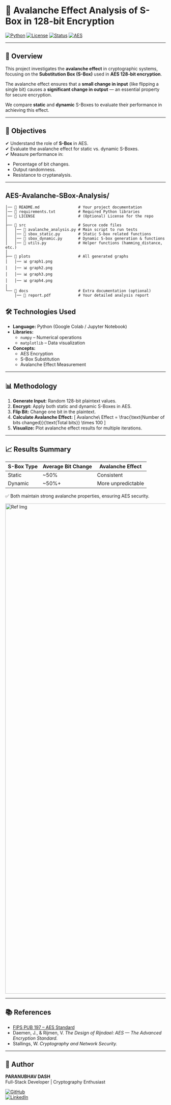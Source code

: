 # 🔐 Avalanche Effect Analysis of S-Box in 128-bit Encryption

[![Python](https://img.shields.io/badge/Python-3.9%2B-blue.svg?logo=python&logoColor=white)](https://www.python.org/)
[![License](https://img.shields.io/badge/License-MIT-green.svg)](LICENSE)
[![Status](https://img.shields.io/badge/Status-Completed-brightgreen)]()
[![AES](https://img.shields.io/badge/Crypto-AES%20128--bit-orange.svg)]()

---

## 📌 Overview
This project investigates the **avalanche effect** in cryptographic systems, focusing on the **Substitution Box (S-Box)** used in **AES 128-bit encryption**.

The avalanche effect ensures that a **small change in input** (like flipping a single bit) causes a **significant change in output** — an essential property for secure encryption.  

We compare **static** and **dynamic** S-Boxes to evaluate their performance in achieving this effect.

---

## 🎯 Objectives
✔ Understand the role of **S-Box** in AES.  
✔ Evaluate the avalanche effect for static vs. dynamic S-Boxes.  
✔ Measure performance in:
- Percentage of bit changes.
- Output randomness.
- Resistance to cryptanalysis.

---

## AES-Avalanche-SBox-Analysis/
```
│── 📄 README.md                 # Your project documentation
│── 📄 requirements.txt          # Required Python libraries
│── 📄 LICENSE                   # (Optional) License for the repo
│
├── 📁 src                       # Source code files
│   │── 📄 avalanche_analysis.py # Main script to run tests
│   │── 📄 sbox_static.py        # Static S-box related functions
│   │── 📄 sbox_dynamic.py       # Dynamic S-box generation & functions
│   │── 📄 utils.py              # Helper functions (hamming_distance, etc.)
│
├── 📁 plots                     # All generated graphs
│   │── 📊 graph1.png
│   │── 📊 graph2.png
│   │── 📊 graph3.png
│   │── 📊 graph4.png
│
└── 📁 docs                      # Extra documentation (optional)
    │── 📄 report.pdf            # Your detailed analysis report

```

## 🛠️ Technologies Used
- **Language:** Python (Google Colab / Jupyter Notebook)
- **Libraries:**
  - `numpy` – Numerical operations
  - `matplotlib` – Data visualization
- **Concepts:**
  - AES Encryption
  - S-Box Substitution
  - Avalanche Effect Measurement

---

## 📊 Methodology
1. **Generate Input:** Random 128-bit plaintext values.
2. **Encrypt:** Apply both static and dynamic S-Boxes in AES.
3. **Flip Bit:** Change one bit in the plaintext.
4. **Calculate Avalanche Effect:**
   \[
   Avalanche\ Effect = \frac{\text{Number of bits changed}}{\text{Total bits}} \times 100
   \]
5. **Visualize:** Plot avalanche effect results for multiple iterations.

---

## 📈 Results Summary
| S-Box Type  | Average Bit Change | Avalanche Effect |
|-------------|-------------------|------------------|
| Static      | ~50%               | Consistent       |
| Dynamic     | ~50%+              | More unpredictable |

✅ Both maintain strong avalanche properties, ensuring AES security.


<img width="1024" height="1536" alt="Ref Img" src="https://github.com/user-attachments/assets/6fb1056a-2ec7-4609-bb42-e6b3b1538add" />

---


## 📚 References
- [FIPS PUB 197 – AES Standard](https://nvlpubs.nist.gov/nistpubs/FIPS/NIST.FIPS.197.pdf)
- Daemen, J., & Rijmen, V. *The Design of Rijndael: AES — The Advanced Encryption Standard.*
- Stallings, W. *Cryptography and Network Security.*

---

## 👤 Author
**PARANUBHAV DASH**  
Full-Stack Developer | Cryptography Enthusiast  

[![GitHub](https://img.shields.io/badge/GitHub-Profile-black?logo=github)](https://github.com/Paranubhav-20)  
[![LinkedIn](https://img.shields.io/badge/LinkedIn-Connect-blue?logo=linkedin)](https://www.linkedin.com/in/paranubhav26/)
